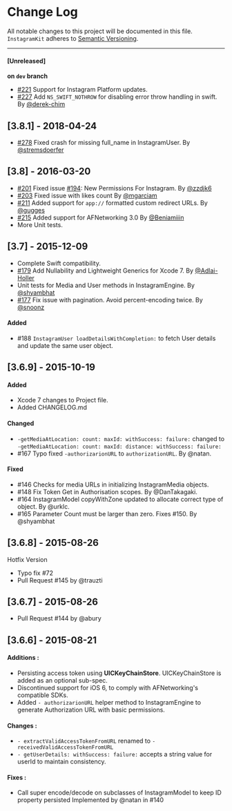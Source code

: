 # Change Log
All notable changes to this project will be documented in this file.
`InstagramKit` adheres to [Semantic Versioning](http://semver.org/).

---

#### [Unreleased]
**on `dev` branch**
- [#221](https://github.com/shyambhat/InstagramKit/pull/221) Support for Instagram Platform updates.
- [#227](https://github.com/shyambhat/InstagramKit/pull/227) Add `NS_SWIFT_NOTHROW` for disabling error throw handling in swift.  By [@derek-chim](https://github.com/derek-chim)

## [3.8.1] - 2018-04-24
- [#278](https://github.com/shyambhat/InstagramKit/pull/278) Fixed crash for missing full_name in InstagramUser. By [@stremsdoerfer](https://github.com/stremsdoerfer)

## [3.8] - 2016-03-20
- [#201](https://github.com/shyambhat/InstagramKit/pull/201) Fixed issue [#194](https://github.com/shyambhat/InstagramKit/pull/194): New Permissions For Instagram. By [@zzdjk6](https://github.com/zzdjk6)
- [#203](https://github.com/shyambhat/InstagramKit/pull/203) Fixed issue with likes count By [@mgarciam](https://github.com/mgarciam)
- [#211](https://github.com/shyambhat/InstagramKit/pull/211) Added support for `app://` formatted custom redirect URLs. By [@gugges](https://github.com/gugges)
- [#215](https://github.com/shyambhat/InstagramKit/pull/215) Added support for AFNetworking 3.0 By [@Beniamiiin](https://github.com/Beniamiiin)
- More Unit tests.

## [3.7] - 2015-12-09
- Complete Swift compatibility.
- [#179](https://github.com/shyambhat/InstagramKit/pull/179) Add Nullability and Lightweight Generics for Xcode 7. By [@Adlai-Holler](https://github.com/Adlai-Holler)
- Unit tests for Media and User methods in InstagramEngine. By [@shyambhat](https://github.com/shyambhat)
- [#177](https://github.com/shyambhat/InstagramKit/pull/177) Fix issue with pagination. Avoid percent-encoding twice. By [@snoonz](https://github.com/snoonz)

#### Added
- #188 ```InstagramUser loadDetailsWithCompletion:``` to fetch User details and update the same user object.

## [3.6.9] - 2015-10-19

#### Added
- Xcode 7 changes to Project file.
- Added CHANGELOG.md

#### Changed
- `-getMediaAtLocation: count: maxId: withSuccess: failure:` changed to `-getMediaAtLocation: count: maxId: distance: withSuccess: failure:`
- #167 Typo fixed `-authorizarionURL` to `authorizationURL`. By @natan.

#### Fixed
- #146 Checks for media URLs in initializing InstagramMedia objects.
- #148 Fix Token Get in Authorisation scopes. By @DanTakagaki.
- #164 InstagramModel copyWithZone updated to allocate correct type of object. By @urklc.
- #165 Parameter Count must be larger than zero. Fixes #150. By @shyambhat


## [3.6.8] - 2015-08-26
Hotfix Version

- Typo fix #72 
- Pull Request #145 by @trauzti

## [3.6.7] - 2015-08-26

- Pull Request #144 by @abury

## [3.6.6] - 2015-08-21

#### Additions : 
- Persisting access token using **UICKeyChainStore**. UICKeyChainStore is added as an optional sub-spec.
- Discontinued support for iOS 6, to comply with AFNetworking's compatible SDKs. 
- Added `- authorizarionURL` helper method to InstagramEngine to generate Authorization URL with basic permissions.

#### Changes : 
- `- extractValidAccessTokenFromURL` renamed to `- receivedValidAccessTokenFromURL`
- `- getUserDetails: withSuccess: failure:` accepts a string value for userId to maintain consistency.

#### Fixes : 
- Call super encode/decode on subclasses of InstagramModel to keep ID property persisted 
  Implemented by @natan in #140
